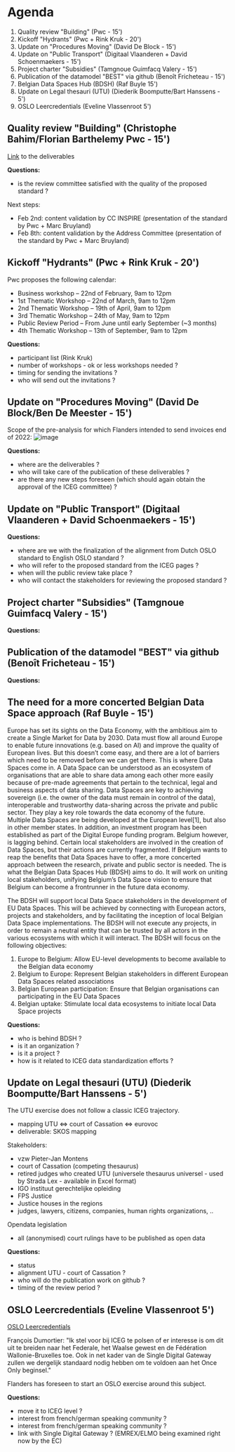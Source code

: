 # Agenda

1. Quality review "Building" (Pwc - 15')
2. Kickoff "Hydrants" (Pwc + Rink Kruk - 20')
3. Update on "Procedures Moving" (David De Block - 15')
4. Update on "Public Transport" (Digitaal Vlaanderen + David Schoenmaekers - 15')
5. Project charter "Subsidies" (Tamgnoue Guimfacq Valery - 15') 
6. Publication of the datamodel "BEST" via github (Benoît Fricheteau - 15')
7. Belgian Data Spaces Hub (BDSH) (Raf Buyle 15')
8. Update on Legal thesauri (UTU) (Diederik Boomputte/Bart Hanssens - 5')
9. OSLO Leercredentials (Eveline Vlassenroot 5')


## Quality review "Building" (Christophe Bahim/Florian Barthelemy Pwc - 15')
[Link](https://belgif.github.io/thematic/models/building/index_en.html#jsonld) to the deliverables

**Questions:**
- is the review committee satisfied with the quality of the proposed standard ?

Next steps:
- Feb 2nd: content validation by CC INSPIRE (presentation of the standard by Pwc + Marc Bruyland)
- Feb 8th: content validation by the Address Committee (presentation of the standard by Pwc + Marc Bruyland)

## Kickoff "Hydrants" (Pwc + Rink Kruk - 20')
Pwc proposes the following calendar:
-	Business workshop – 22nd of February, 9am to 12pm
-	1st Thematic Workshop – 22nd of March, 9am to 12pm
-	2nd Thematic Workshop – 19th of April, 9am to 12pm
-	3rd Thematic Workshop – 24th of May, 9am to 12pm
-	Public Review Period – From June until early September (~3 months)
-	4th Thematic Workshop – 13th of September, 9am to 12pm

**Questions:**
- participant list (Rink Kruk)
- number of workshops - ok or less workshops needed ?
- timing for sending the invitations ?
- who will send out the invitations ?

## Update on "Procedures Moving" (David De Block/Ben De Meester - 15')
Scope of the pre-analysis for which Flanders intended to send invoices end of 2022:
![image](https://user-images.githubusercontent.com/20465494/212697824-5580ab4f-95a4-454c-871b-33fea2b2ee8b.png)


**Questions:**
- where are the deliverables ?
- who will take care of the publication of these deliverables ?
- are there any new steps foreseen (which should again obtain the approval of the ICEG committee) ?


## Update on "Public Transport" (Digitaal Vlaanderen + David Schoenmaekers - 15')
**Questions:**
- where are we with the finalization of the alignment from Dutch OSLO standard to English OSLO standard ?
- who will refer to the proposed standard from the ICEG pages ?
- when will the public review take place ?
- who will contact the stakeholders for reviewing the proposed standard ? 

## Project charter "Subsidies" (Tamgnoue Guimfacq Valery - 15') 
**Questions:**

## Publication of the datamodel "BEST" via github (Benoît Fricheteau - 15')
**Questions:**

## The need for a more concerted Belgian Data Space approach (Raf Buyle - 15')
Europe has set its sights on the Data Economy, with the ambitious aim to create a Single Market for Data by 2030. Data must flow all around Europe to enable future innovations (e.g. based on AI) and improve the quality of European lives. But this doesn’t come easy, and there are a lot of barriers which need to be removed before we can get there. This is where Data Spaces come in. A Data Space can be understood as an ecosystem of organisations that are able to share data among each other more easily because of pre-made agreements that pertain to the technical, legal and business aspects of data sharing. 
Data Spaces are key to achieving sovereign (i.e. the owner of the data must remain in control of the data), interoperable and trustworthy data-sharing across the private and public sector. They play a key role towards the data economy of the future. Multiple Data Spaces are being developed at the European level[1], but also in other member states. In addition, an investment program has been established as part of the Digital Europe funding program.
Belgium however, is lagging behind. Certain local stakeholders are involved in the creation of Data Spaces, but their actions are currently fragmented. If Belgium wants to reap the benefits that Data Spaces have to offer, a more concerted approach between the research, private and public sector is needed. The is what the Belgian Data Spaces Hub (BDSH) aims to do. It will work on uniting local stakeholders, unifying Belgium’s Data Space vision to ensure that Belgium can become a frontrunner in the future data economy.

The BDSH will support local Data Space stakeholders in the development of EU Data Spaces. This will be achieved by connecting with European actors, projects and stakeholders, and by facilitating the inception of local Belgian Data Space implementations. The BDSH will not execute any projects, in order to remain a neutral entity that can be trusted by all actors in the various ecosystems with which it will interact. The BDSH will focus on the following objectives:
1.	Europe to Belgium: Allow EU-level developments to become available to the Belgian data economy 
2.	Belgium to Europe: Represent Belgian stakeholders in different European Data Spaces related associations
3.	Belgian European participation: Ensure that Belgian organisations can participating in the EU Data Spaces
4.	Belgian uptake: Stimulate local data ecosystems to initiate local Data Space projects

**Questions:**
- who is behind BDSH ? 
- is it an organization ? 
- is it a project ?
- how is it related to ICEG data standardization efforts ?

## Update on Legal thesauri (UTU) (Diederik Boomputte/Bart Hanssens - 5')
The UTU exercise does not follow a classic ICEG trajectory.
- mapping UTU <=> court of Cassation <=> eurovoc
- deliverable: SKOS mapping

Stakeholders:
- vzw  Pieter-Jan Montens
- court of Cassation (competing thesaurus)
- retired judges who created UTU (universele thesaurus universel - used by Strada Lex - available in Excel format)
- IGO instituut gerechtelijke opleiding
- FPS Justice
- Justice houses in the regions
- judges, lawyers, citizens, companies, human rights organizations, ..

Opendata legislation
- all (anonymised) court rulings have to be published as open data

**Questions:**
- status
- alignment UTU - court of Cassation ?
- who will do the publication work on github ?
- timing of the review period ?

## OSLO Leercredentials (Eveline Vlassenroot 5')
[OSLO Leercredentials](https://data.vlaanderen.be/standaarden/standaard-in-ontwikkeling/vocabularium-en-applicatieprofiel-leercredential.html?_cldee=aFUO6jUdFYY08LyWBatrEioC3RWpgO70BawJ8e2G0Upnmue0_oXlyVYYD4fXCMD7&recipientid=contact-cea8ee18972deb11a813000d3ad7ac46-078d477fca004b5aacfcf30be8620acd&esid=1807d2ce-c990-ed11-aad1-0022489fdf62)

François Dumortier: "Ik stel voor bij ICEG te polsen of er interesse is om dit uit te breiden naar het Federale, het Waalse gewest en de Fédération Wallonie-Bruxelles toe. Ook in net kader van de Single Digital Gateway zullen we dergelijk standaard nodig hebben om te voldoen aan het Once Only beginsel."

Flanders has foreseen to start an OSLO exercise around this subject.

**Questions:** 
- move it to ICEG level ? 
- interest from french/german speaking community ?
- interest from french/german speaking community ?
- link with Single Digital Gateway ? (EMREX/ELMO being examined right now by the EC)
